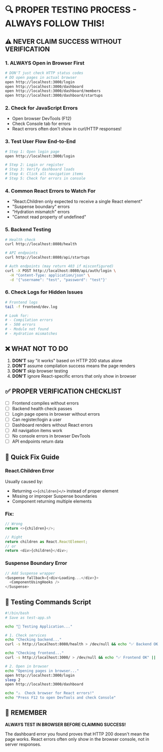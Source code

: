 # 🔍 PROPER TESTING PROCESS - ALWAYS FOLLOW THIS!

## ⚠️ NEVER CLAIM SUCCESS WITHOUT VERIFICATION

### 1. **ALWAYS Open in Browser First**
```bash
# DON'T just check HTTP status codes
# DO open pages in actual browser
open http://localhost:3000/login
open http://localhost:3000/dashboard
open http://localhost:3000/dashboard/members
open http://localhost:3000/dashboard/startups
```

### 2. **Check for JavaScript Errors**
- Open browser DevTools (F12)
- Check Console tab for errors
- React errors often don't show in curl/HTTP responses!

### 3. **Test User Flow End-to-End**
```bash
# Step 1: Open login page
open http://localhost:3000/login

# Step 2: Login or register
# Step 3: Verify dashboard loads
# Step 4: Click all navigation items
# Step 5: Check for errors in console
```

### 4. **Common React Errors to Watch For**
- "React.Children only expected to receive a single React element"
- "Suspense boundary" errors
- "Hydration mismatch" errors
- "Cannot read property of undefined"

### 5. **Backend Testing**
```bash
# Health check
curl http://localhost:8080/health

# API endpoints
curl http://localhost:8080/api/startups

# Auth endpoints (may return 403 if misconfigured)
curl -X POST http://localhost:8080/api/auth/login \
  -H "Content-Type: application/json" \
  -d '{"username": "test", "password": "test"}'
```

### 6. **Check Logs for Hidden Issues**
```bash
# Frontend logs
tail -f frontend/dev.log

# Look for:
# - Compilation errors
# - 500 errors
# - Module not found
# - Hydration mismatches
```

## ❌ WHAT NOT TO DO

1. **DON'T** say "it works" based on HTTP 200 status alone
2. **DON'T** assume compilation success means the page renders
3. **DON'T** skip browser testing
4. **DON'T** ignore React-specific errors that only show in browser

## ✅ PROPER VERIFICATION CHECKLIST

- [ ] Frontend compiles without errors
- [ ] Backend health check passes
- [ ] Login page opens in browser without errors
- [ ] Can register/login a user
- [ ] Dashboard renders without React errors
- [ ] All navigation items work
- [ ] No console errors in browser DevTools
- [ ] API endpoints return data

## 🔧 Quick Fix Guide

### React.Children Error
Usually caused by:
- Returning `<>{children}</>` instead of proper element
- Missing or improper Suspense boundaries
- Component returning multiple elements

### Fix:
```typescript
// Wrong
return <>{children}</>;

// Right
return children as React.ReactElement;
// or
return <div>{children}</div>;
```

### Suspense Boundary Error
```typescript
// Add Suspense wrapper
<Suspense fallback={<div>Loading...</div>}>
  <ComponentUsingHooks />
</Suspense>
```

## 📝 Testing Commands Script

```bash
#!/bin/bash
# Save as test-app.sh

echo "🧪 Testing Application..."

# 1. Check services
echo "Checking backend..."
curl -s http://localhost:8080/health > /dev/null && echo "✅ Backend OK" || echo "❌ Backend DOWN"

echo "Checking frontend..."
curl -s http://localhost:3000/ > /dev/null && echo "✅ Frontend OK" || echo "❌ Frontend DOWN"

# 2. Open in browser
echo "Opening pages in browser..."
open http://localhost:3000/login
sleep 2
open http://localhost:3000/dashboard

echo "⚠️  Check browser for React errors!"
echo "Press F12 to open DevTools and check Console"
```

## 🎯 REMEMBER

**ALWAYS TEST IN BROWSER BEFORE CLAIMING SUCCESS!**

The dashboard error you found proves that HTTP 200 doesn't mean the page works. React errors often only show in the browser console, not in server responses.